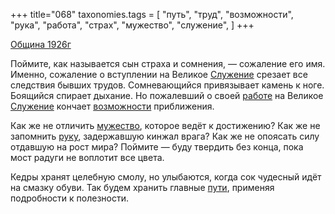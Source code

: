 +++
title="068"
taxonomies.tags = [
 "путь",
 "труд",
 "возможности",
 "рука",
 "работа",
 "страх",
 "мужество",
 "служение",
]
+++

[Община 1926г](/agni/1926)

Поймите, как называется сын страха и сомнения, — сожаление его имя. Именно, сожаление о вступлении на Великое [Служение](/tags/служение) срезает все следствия бывших трудов. Сомневающийся привязывает камень к ноге. Боящийся спирает дыхание. Но пожалевший о своей [работе](/tags/работа) на Великое [Служение](/tags/служение) кончает [возможности](/tags/возможности) приближения.   

Как же не отличить [мужество](/tags/мужество), которое ведёт к достижению? Как же не запомнить [руку](/tags/рука), задержавшую кинжал врага? Как же не опоясать силу отдавшую на рост мира? Поймите — буду твердить без конца, пока мост радуги не воплотит все цвета.   

Кедры хранят целебную смолу, но улыбаются, когда сок чудесный идёт на смазку обуви. Так будем хранить главные [пути](/tags/путь), применяя подробности к полезности.   

